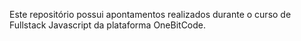 Este repositório possui apontamentos realizados durante o curso de Fullstack Javascript da plataforma OneBitCode.
